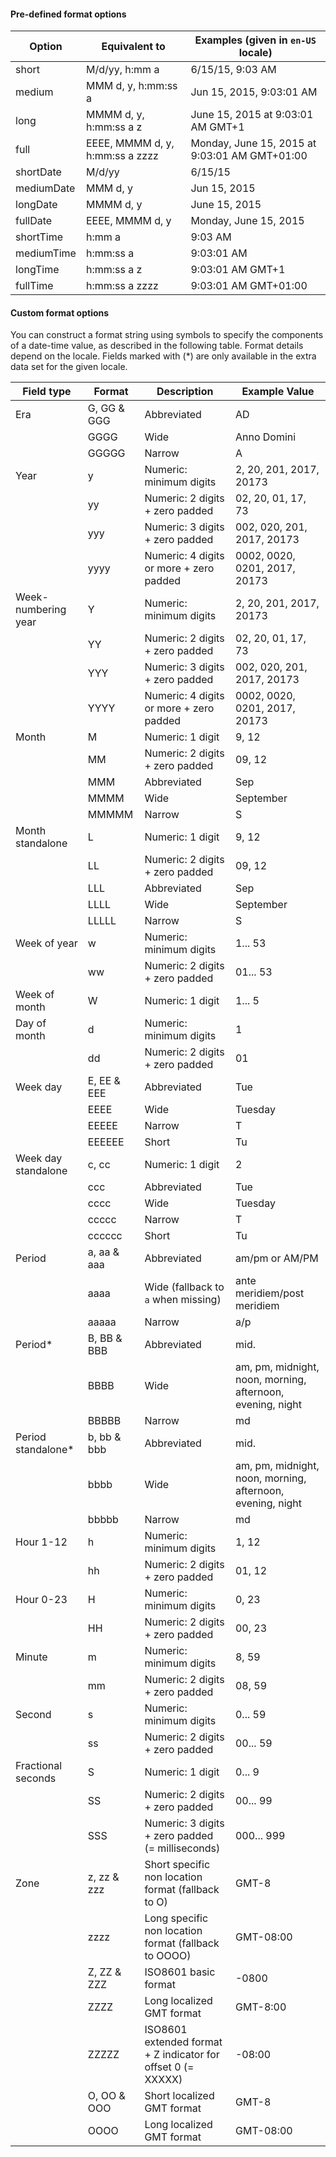 #### Pre-defined format options

| Option     | Equivalent to                   | Examples (given in `en-US` locale)            |
|------------|---------------------------------|-----------------------------------------------|
| short      | M/d/yy, h:mm a                  | 6/15/15, 9:03 AM                              |
| medium     | MMM d, y, h:mm:ss a             | Jun 15, 2015, 9:03:01 AM                      |
| long       | MMMM d, y, h:mm:ss a z          | June 15, 2015 at 9:03:01 AM GMT+1             |
| full       | EEEE, MMMM d, y, h:mm:ss a zzzz | Monday, June 15, 2015 at 9:03:01 AM GMT+01:00 |
| shortDate  | M/d/yy                          | 6/15/15                                       |
| mediumDate | MMM d, y                        | Jun 15, 2015                                  |
| longDate   | MMMM d, y                       | June 15, 2015                                 |
| fullDate   | EEEE, MMMM d, y                 | Monday, June 15, 2015                         |
| shortTime  | h:mm a                          | 9:03 AM                                       |
| mediumTime | h:mm:ss a                       | 9:03:01 AM                                    |
| longTime   | h:mm:ss a z                     | 9:03:01 AM GMT+1                              |
| fullTime   | h:mm:ss a zzzz                  | 9:03:01 AM GMT+01:00                          |

#### Custom format options

You can construct a format string using symbols to specify the components
of a date-time value, as described in the following table.
Format details depend on the locale.
Fields marked with (*) are only available in the extra data set for the given locale.

| Field type          | Format      | Description                                                  | Example Value                                              |
|---------------------|-------------|--------------------------------------------------------------|------------------------------------------------------------|
| Era                 | G, GG & GGG | Abbreviated                                                  | AD                                                         |
|                     | GGGG        | Wide                                                         | Anno Domini                                                |
|                     | GGGGG       | Narrow                                                       | A                                                          |
| Year                | y           | Numeric: minimum digits                                      | 2, 20, 201, 2017, 20173                                    |
|                     | yy          | Numeric: 2 digits + zero padded                              | 02, 20, 01, 17, 73                                         |
|                     | yyy         | Numeric: 3 digits + zero padded                              | 002, 020, 201, 2017, 20173                                 |
|                     | yyyy        | Numeric: 4 digits or more + zero padded                      | 0002, 0020, 0201, 2017, 20173                              |
| Week-numbering year | Y           | Numeric: minimum digits                                      | 2, 20, 201, 2017, 20173                                    |
|                     | YY          | Numeric: 2 digits + zero padded                              | 02, 20, 01, 17, 73                                         |
|                     | YYY         | Numeric: 3 digits + zero padded                              | 002, 020, 201, 2017, 20173                                 |
|                     | YYYY        | Numeric: 4 digits or more + zero padded                      | 0002, 0020, 0201, 2017, 20173                              |
| Month               | M           | Numeric: 1 digit                                             | 9, 12                                                      |
|                     | MM          | Numeric: 2 digits + zero padded                              | 09, 12                                                     |
|                     | MMM         | Abbreviated                                                  | Sep                                                        |
|                     | MMMM        | Wide                                                         | September                                                  |
|                     | MMMMM       | Narrow                                                       | S                                                          |
| Month standalone    | L           | Numeric: 1 digit                                             | 9, 12                                                      |
|                     | LL          | Numeric: 2 digits + zero padded                              | 09, 12                                                     |
|                     | LLL         | Abbreviated                                                  | Sep                                                        |
|                     | LLLL        | Wide                                                         | September                                                  |
|                     | LLLLL       | Narrow                                                       | S                                                          |
| Week of year        | w           | Numeric: minimum digits                                      | 1... 53                                                    |
|                     | ww          | Numeric: 2 digits + zero padded                              | 01... 53                                                   |
| Week of month       | W           | Numeric: 1 digit                                             | 1... 5                                                     |
| Day of month        | d           | Numeric: minimum digits                                      | 1                                                          |
|                     | dd          | Numeric: 2 digits + zero padded                              | 01                                                         |
| Week day            | E, EE & EEE | Abbreviated                                                  | Tue                                                        |
|                     | EEEE        | Wide                                                         | Tuesday                                                    |
|                     | EEEEE       | Narrow                                                       | T                                                          |
|                     | EEEEEE      | Short                                                        | Tu                                                         |
| Week day standalone | c, cc       | Numeric: 1 digit                                             | 2                                                          |
|                     | ccc         | Abbreviated                                                  | Tue                                                        |
|                     | cccc        | Wide                                                         | Tuesday                                                    |
|                     | ccccc       | Narrow                                                       | T                                                          |
|                     | cccccc      | Short                                                        | Tu                                                         |
| Period              | a, aa & aaa | Abbreviated                                                  | am/pm or AM/PM                                             |
|                     | aaaa        | Wide (fallback to `a` when missing)                          | ante meridiem/post meridiem                                |
|                     | aaaaa       | Narrow                                                       | a/p                                                        |
| Period*             | B, BB & BBB | Abbreviated                                                  | mid.                                                       |
|                     | BBBB        | Wide                                                         | am, pm, midnight, noon, morning, afternoon, evening, night |
|                     | BBBBB       | Narrow                                                       | md                                                         |
| Period standalone*  | b, bb & bbb | Abbreviated                                                  | mid.                                                       |
|                     | bbbb        | Wide                                                         | am, pm, midnight, noon, morning, afternoon, evening, night |
|                     | bbbbb       | Narrow                                                       | md                                                         |
| Hour 1-12           | h           | Numeric: minimum digits                                      | 1, 12                                                      |
|                     | hh          | Numeric: 2 digits + zero padded                              | 01, 12                                                     |
| Hour 0-23           | H           | Numeric: minimum digits                                      | 0, 23                                                      |
|                     | HH          | Numeric: 2 digits + zero padded                              | 00, 23                                                     |
| Minute              | m           | Numeric: minimum digits                                      | 8, 59                                                      |
|                     | mm          | Numeric: 2 digits + zero padded                              | 08, 59                                                     |
| Second              | s           | Numeric: minimum digits                                      | 0... 59                                                    |
|                     | ss          | Numeric: 2 digits + zero padded                              | 00... 59                                                   |
| Fractional seconds  | S           | Numeric: 1 digit                                             | 0... 9                                                     |
|                     | SS          | Numeric: 2 digits + zero padded                              | 00... 99                                                   |
|                     | SSS         | Numeric: 3 digits + zero padded (= milliseconds)             | 000... 999                                                 |
| Zone                | z, zz & zzz | Short specific non location format (fallback to O)           | GMT-8                                                      |
|                     | zzzz        | Long specific non location format (fallback to OOOO)         | GMT-08:00                                                  |
|                     | Z, ZZ & ZZZ | ISO8601 basic format                                         | -0800                                                      |
|                     | ZZZZ        | Long localized GMT format                                    | GMT-8:00                                                   |
|                     | ZZZZZ       | ISO8601 extended format + Z indicator for offset 0 (= XXXXX) | -08:00                                                     |
|                     | O, OO & OOO | Short localized GMT format                                   | GMT-8                                                      |
|                     | OOOO        | Long localized GMT format                                    | GMT-08:00                                                  |

